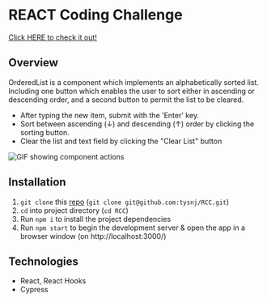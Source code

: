# REACT Coding Challenge

[Click HERE to check it out!](tmcnutt-veritone.surge.sh)

## Overview

OrderedList is a component which implements an alphabetically sorted list. Including one button which enables the user to sort either in ascending or descending order, and a second button to permit the list to be cleared.

- After typing the new item, submit with the 'Enter' key.
- Sort between ascending (↓) and descending (↑) order by clicking the sorting button.
- Clear the list and text field by clicking the "Clear List" button

![GIF showing component actions](./docs/RCC.gif)


## Installation

1. `git clone` this [repo](https://github.com/tysnj/RCC) (`git clone git@github.com:tysnj/RCC.git`)
2. `cd` into project directory (`cd RCC`)
3. Run `npm i` to install the project dependencies
4. Run `npm start` to begin the development server & open the app in a browser window (on http://localhost:3000/)


## Technologies

- React, React Hooks
- Cypress
